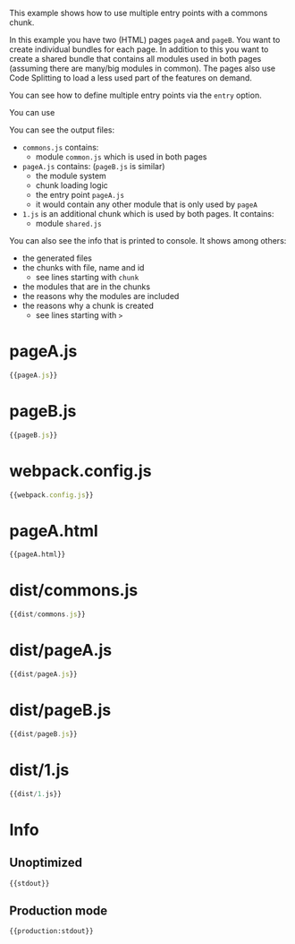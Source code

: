 This example shows how to use multiple entry points with a commons chunk.

In this example you have two (HTML) pages `pageA` and `pageB`. You want to create individual bundles for each page. In addition to this you want to create a shared bundle that contains all modules used in both pages (assuming there are many/big modules in common). The pages also use Code Splitting to load a less used part of the features on demand.

You can see how to define multiple entry points via the `entry` option.

You can use

You can see the output files:

* `commons.js` contains:
  * module `common.js` which is used in both pages
* `pageA.js` contains: (`pageB.js` is similar)
  * the module system
  * chunk loading logic
  * the entry point `pageA.js`
  * it would contain any other module that is only used by `pageA`
* `1.js` is an additional chunk which is used by both pages. It contains:
  * module `shared.js`

You can also see the info that is printed to console. It shows among others:

* the generated files
* the chunks with file, name and id
  * see lines starting with `chunk`
* the modules that are in the chunks
* the reasons why the modules are included
* the reasons why a chunk is created
  * see lines starting with `>`

# pageA.js

``` javascript
{{pageA.js}}
```

# pageB.js

``` javascript
{{pageB.js}}
```

# webpack.config.js

``` javascript
{{webpack.config.js}}
```

# pageA.html

``` html
{{pageA.html}}
```

# dist/commons.js

``` javascript
{{dist/commons.js}}
```

# dist/pageA.js

``` javascript
{{dist/pageA.js}}
```

# dist/pageB.js

``` javascript
{{dist/pageB.js}}
```

# dist/1.js

``` javascript
{{dist/1.js}}
```

# Info

## Unoptimized

```
{{stdout}}
```

## Production mode

```
{{production:stdout}}
```
